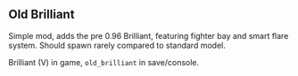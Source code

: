 ## Old Brilliant ##

Simple mod, adds the pre 0.96 Brilliant, featuring fighter bay and smart flare system. Should spawn rarely compared to standard model.

Brilliant (V) in game, `old_brilliant` in save/console.
